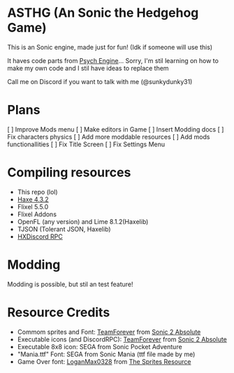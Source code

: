 # ASTHG (An Sonic the Hedgehog Game)
This is an Sonic engine, made just for fun! (Idk if someone will use this)

It haves code parts from [Psych Engine](https://github.com/ShadowMario/FNF-PsychEngine/)... Sorry, I'm stil learning on how to make my own code and I stil have ideas to replace them

Call me on Discord if you want to talk with me (@sunkydunky31)

# Plans
[  ] Improve Mods menu
[  ] Make editors in Game
[  ] Insert Modding docs
[  ] Fix characters physics
[  ] Add more moddable resources
[  ] Add mods functionallities
[  ] Fix Title Screen
[  ] Fix Settings Menu

# Compiling resources
- This repo (lol)
- [Haxe 4.3.2](https://haxe.org/download/version/4.3.2/)
- Flixel 5.5.0
- Flixel Addons
- OpenFL (any version) and Lime 8.1.2(Haxelib)
- TJSON (Tolerant JSON, Haxelib)
- [HXDiscord RPC](https://github.com/FunkinCrew/hxdiscord_rpc)

# Modding
Modding is possible, but stil an test feature!

# Resource Credits
* Commom sprites and Font: [TeamForever](https://www.youtube.com/@teamforeverdev) from [Sonic 2 Absolute](https://teamforeveronline.wixsite.com/home/sonic-2-absolute)
* Executable icons (and DiscordRPC): [TeamForever](https://www.youtube.com/@teamforeverdev) from [Sonic 2 Absolute](https://teamforeveronline.wixsite.com/home/sonic-2-absolute)
* Executable 8x8 icon: SEGA from Sonic Pocket Adventure
* "Mania.ttf" Font: SEGA from Sonic Mania (ttf file made by me)
* Game Over font: [LoganMax0328](https://www.spriters-resource.com/profile/loganmax0328/) from [The Sprites Resource](https://www.spriters-resource.com/custom_edited/sonicthehedgehogcustoms/asset/222029/)